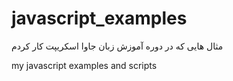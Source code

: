 # javascript_examples

مثال هایی که در دوره آموزش زبان جاوا اسکریپت کار کردم

my javascript examples and scripts
